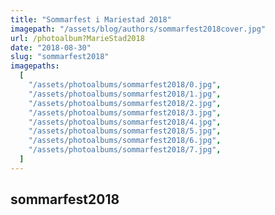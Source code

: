 ```yaml
---
title: "Sommarfest i Mariestad 2018"
imagepath: "/assets/blog/authors/sommarfest2018cover.jpg"
url: /photoalbum?MarieStad2018
date: "2018-08-30"
slug: "sommarfest2018"
imagepaths:
  [
    "/assets/photoalbums/sommarfest2018/0.jpg",
    "/assets/photoalbums/sommarfest2018/1.jpg",
    "/assets/photoalbums/sommarfest2018/2.jpg",
    "/assets/photoalbums/sommarfest2018/3.jpg",
    "/assets/photoalbums/sommarfest2018/4.jpg",
    "/assets/photoalbums/sommarfest2018/5.jpg",
    "/assets/photoalbums/sommarfest2018/6.jpg",
    "/assets/photoalbums/sommarfest2018/7.jpg",
  ]
---
```


## sommarfest2018
